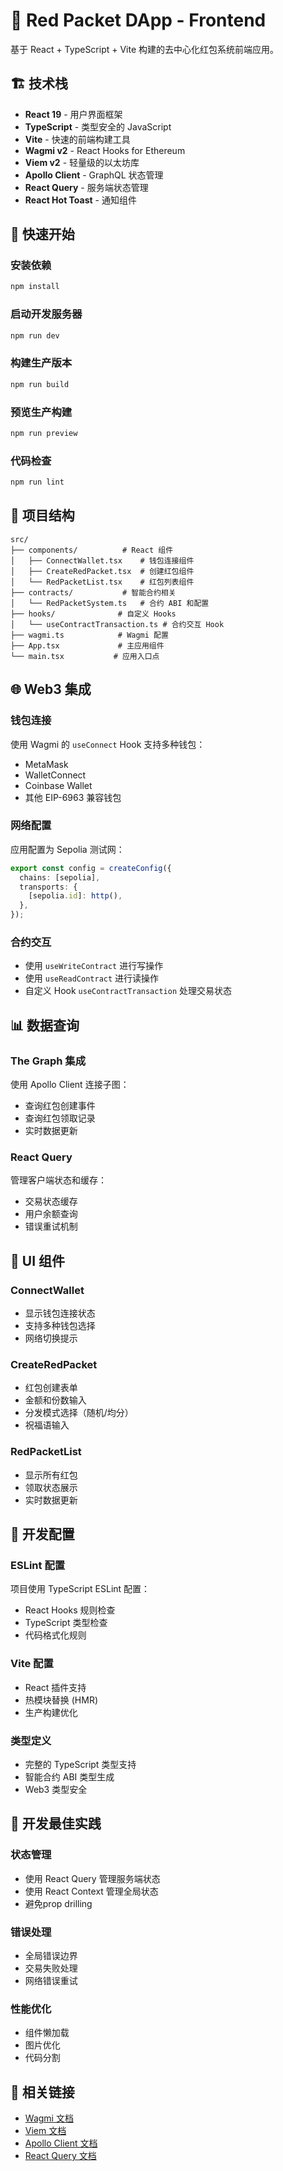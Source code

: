 # 🧧 Red Packet DApp - Frontend

基于 React + TypeScript + Vite 构建的去中心化红包系统前端应用。

## 🏗️ 技术栈

- **React 19** - 用户界面框架
- **TypeScript** - 类型安全的 JavaScript
- **Vite** - 快速的前端构建工具
- **Wagmi v2** - React Hooks for Ethereum
- **Viem v2** - 轻量级的以太坊库
- **Apollo Client** - GraphQL 状态管理
- **React Query** - 服务端状态管理
- **React Hot Toast** - 通知组件

## 🚀 快速开始

### 安装依赖
```bash
npm install
```

### 启动开发服务器
```bash
npm run dev
```

### 构建生产版本
```bash
npm run build
```

### 预览生产构建
```bash
npm run preview
```

### 代码检查
```bash
npm run lint
```

## 📁 项目结构

```
src/
├── components/          # React 组件
│   ├── ConnectWallet.tsx    # 钱包连接组件
│   ├── CreateRedPacket.tsx  # 创建红包组件
│   └── RedPacketList.tsx    # 红包列表组件
├── contracts/           # 智能合约相关
│   └── RedPacketSystem.ts   # 合约 ABI 和配置
├── hooks/              # 自定义 Hooks
│   └── useContractTransaction.ts # 合约交互 Hook
├── wagmi.ts            # Wagmi 配置
├── App.tsx             # 主应用组件
└── main.tsx           # 应用入口点
```

## 🌐 Web3 集成

### 钱包连接
使用 Wagmi 的 `useConnect` Hook 支持多种钱包：
- MetaMask
- WalletConnect
- Coinbase Wallet
- 其他 EIP-6963 兼容钱包

### 网络配置
应用配置为 Sepolia 测试网：
```typescript
export const config = createConfig({
  chains: [sepolia],
  transports: {
    [sepolia.id]: http(),
  },
});
```

### 合约交互
- 使用 `useWriteContract` 进行写操作
- 使用 `useReadContract` 进行读操作  
- 自定义 Hook `useContractTransaction` 处理交易状态

## 📊 数据查询

### The Graph 集成
使用 Apollo Client 连接子图：
- 查询红包创建事件
- 查询红包领取记录
- 实时数据更新

### React Query
管理客户端状态和缓存：
- 交易状态缓存
- 用户余额查询
- 错误重试机制

## 🎨 UI 组件

### ConnectWallet
- 显示钱包连接状态
- 支持多种钱包选择
- 网络切换提示

### CreateRedPacket
- 红包创建表单
- 金额和份数输入
- 分发模式选择（随机/均分）
- 祝福语输入

### RedPacketList
- 显示所有红包
- 领取状态展示
- 实时数据更新

## 🔧 开发配置

### ESLint 配置
项目使用 TypeScript ESLint 配置：
- React Hooks 规则检查
- TypeScript 类型检查
- 代码格式化规则

### Vite 配置
- React 插件支持
- 热模块替换 (HMR)
- 生产构建优化

### 类型定义
- 完整的 TypeScript 类型支持
- 智能合约 ABI 类型生成
- Web3 类型安全

## 🧪 开发最佳实践

### 状态管理
- 使用 React Query 管理服务端状态
- 使用 React Context 管理全局状态
- 避免prop drilling

### 错误处理
- 全局错误边界
- 交易失败处理
- 网络错误重试

### 性能优化
- 组件懒加载
- 图片优化
- 代码分割

## 🔗 相关链接

- [Wagmi 文档](https://wagmi.sh/)
- [Viem 文档](https://viem.sh/)
- [Apollo Client 文档](https://www.apollographql.com/docs/react/)
- [React Query 文档](https://tanstack.com/query/latest)
